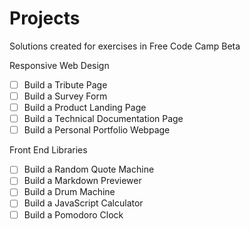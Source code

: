# Projects

Solutions created for exercises in Free Code Camp Beta

Responsive Web Design
- [ ] Build a Tribute Page
- [ ] Build a Survey Form
- [ ] Build a Product Landing Page
- [ ] Build a Technical Documentation Page
- [ ] Build a Personal Portfolio Webpage

Front End Libraries
- [ ] Build a Random Quote Machine
- [ ] Build a Markdown Previewer
- [ ] Build a Drum Machine
- [ ] Build a JavaScript Calculator
- [ ] Build a Pomodoro Clock
